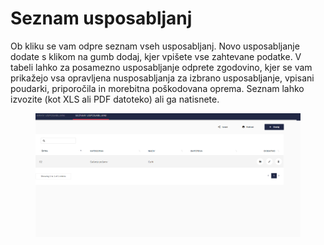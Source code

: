 # Seznam usposabljanj

Ob kliku se vam odpre seznam vseh usposabljanj. Novo usposabljanje dodate s klikom na gumb dodaj, kjer vpišete vse zahtevane podatke. V tabeli lahko za posamezno usposabljanje odprete zgodovino, kjer se vam prikažejo vsa opravljena nusposabljanja za izbrano usposabljanje, vpisani poudarki, priporočila in morebitna poškodovana oprema. Seznam lahko izvozite (kot XLS ali PDF datoteko) ali ga natisnete.

<figure><img src="../.gitbook/assets/image (242).png" alt=""><figcaption></figcaption></figure>
